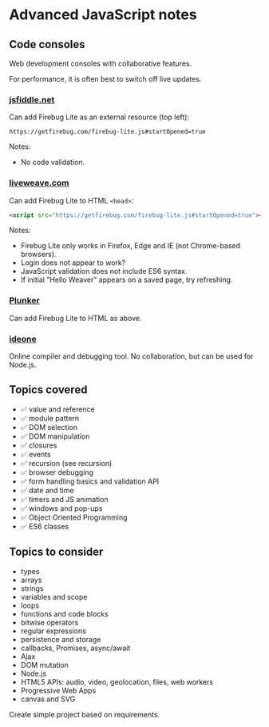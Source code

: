 # Advanced JavaScript notes

## Code consoles
Web development consoles with collaborative features.

For performance, it is often best to switch off live updates.

### [jsfiddle.net](https://jsfiddle.net/)
Can add Firebug Lite as an external resource (top left):

```
https://getfirebug.com/firebug-lite.js#startOpened=true
```

Notes:

* No code validation.


### [liveweave.com](https://liveweave.com/)
Can add Firebug Lite to HTML `<head>`:

```html
<script src="https://getfirebug.com/firebug-lite.js#startOpened=true"></script>
```

Notes:

* Firebug Lite only works in Firefox, Edge and IE (not Chrome-based browsers).
* Login does not appear to work?
* JavaScript validation does not include ES6 syntax.
* If initial "Hello Weaver" appears on a saved page, try refreshing.

### [Plunker](http://plnkr.co/)
Can add Firebug Lite to HTML as above.


### [ideone](https://ideone.com/)
Online compiler and debugging tool. No collaboration, but can be used for Node.js.


## Topics covered

* ✅ value and reference
* ✅ module pattern
* ✅ DOM selection
* ✅ DOM manipulation
* ✅ closures
* ✅ events
* ✅ recursion (see recursion)
* ✅ browser debugging
* ✅ form handling basics and validation API
* ✅ date and time
* ✅ timers and JS animation
* ✅ windows and pop-ups
* ✅ Object Oriented Programming
* ✅ ES6 classes


## Topics to consider

* types
* arrays
* strings
* variables and scope
* loops
* functions and code blocks
* bitwise operators
* regular expressions
* persistence and storage
* callbacks, Promises, async/await
* Ajax
* DOM mutation
* Node.js
* HTML5 APIs: audio, video, geolocation, files, web workers
* Progressive Web Apps
* canvas and SVG


Create simple project based on requirements.
